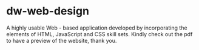 # dw-web-design
A highly usable Web - based application developed by incorporating the elements of HTML, JavaScript and CSS skill sets.
Kindly check out the pdf to have a preview of the website, thank you. 
